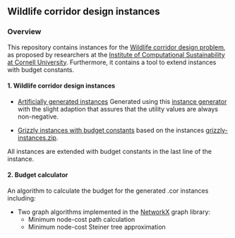 ## Wildlife corridor design instances

### Overview

This repository contains instances for the [Wildlife corridor design problem](http://www.cs.cornell.edu/~bistra/papers/CPAIOR2010_dilkina.pdf),
as proposed by researchers at the 
[Institute of Computational Sustainability at Cornell University](http://computational-sustainability.cis.cornell.edu/).
Furthermore, it contains a tool to extend instances with budget constants.



#### 1. Wildlife corridor design instances 

* [Artificially generated instances](instances/artificial) 
  Generated using this [instance generator](http://computational-sustainability.cis.cornell.edu/Datasets/corGenerator.zip) 
  with the slight adaption that assures that the utility values are always non-negative.

* [Grizzly instances with budget constants](instances/grizzly) based on the instances 
  [grizzly-instances.zip](http://computational-sustainability.cis.cornell.edu/Datasets/grizzly-instances.zip). 

All instances are extended with budget constants in the last line of the instance.
  
#### 2. Budget calculator 
  
  An algorithm to calculate the budget for the generated .cor instances including:
  
   - Two graph algorithms implemented in the [NetworkX](https://networkx.github.io/) graph library:
       - Minimum node-cost path calculation
       - Minimum node-cost Steiner tree approximation